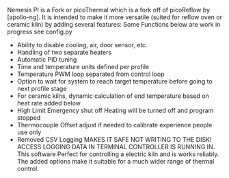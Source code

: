 Nemesis PI is a Fork or picoThermal which is a fork off of picoReflow by [apollo-ng]. It is intended to make it more 
versatile (suited for reflow oven or ceramic kiln) by adding several features:
Some Functions below are work in progress see config.py

* Ability to disable cooling, air, door sensor, etc.
* Handling of two separate heaters
* Automatic PID tuning
* Time and temperature units defined per profile
* Temperature PWM loop separated from control loop
* Option to wait for system to reach target temperature before going to next profile stage
* For ceramic kilns, dynamic calculation of end temperature based on heat rate
added below
* High Limit Emergency shut off     Heating will be turned off and program stopped
* Thermocouple Offset     adjust if needed to calibrate experience people use only
* Removed CSV Logging MAKES IT SAFE NOT WRITING TO THE DISK! ACCESS LOGGING DATA IN TERMINAL CONTROLLER IS RUNNING IN.
This software Perfect for controlling a electric kiln and is works reliably. 
The added options make it suitable for a much wider range of thermal control. 
